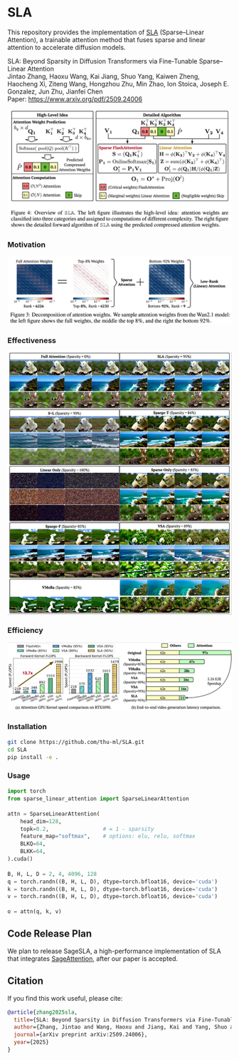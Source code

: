 # SLA
This repository provides the implementation of [SLA](https://www.arxiv.org/pdf/2509.24006) (Sparse–Linear Attention), a trainable attention method that fuses sparse and linear attention to accelerate diffusion models.

SLA: Beyond Sparsity in Diffusion Transformers via Fine-Tunable Sparse–Linear Attention  
Jintao Zhang, Haoxu Wang, Kai Jiang, Shuo Yang, Kaiwen Zheng, Haocheng Xi, Ziteng Wang, Hongzhou Zhu, Min Zhao, Ion Stoica, Joseph E. Gonzalez, Jun Zhu, Jianfei Chen  
Paper: https://www.arxiv.org/pdf/2509.24006  

![SLA Overview](./assets/overview_of_SLA.png)

### Motivation
![SLA Motivation](./assets/SLA_motivation.png)

### Effectiveness
![SLA Effectiveness](./assets/SLA_effectiveness.png)

### Efficiency
![SLA Efficiency](./assets/SLA_efficiency.png)


### Installation

```bash
git clone https://github.com/thu-ml/SLA.git
cd SLA
pip install -e .
```

### Usage

```python
import torch
from sparse_linear_attention import SparseLinearAttention

attn = SparseLinearAttention(
    head_dim=128,
    topk=0.2,                 # = 1 - sparsity
    feature_map="softmax",    # options: elu, relu, softmax
    BLKQ=64,
    BLKK=64,
).cuda()

B, H, L, D = 2, 4, 4096, 128
q = torch.randn((B, H, L, D), dtype=torch.bfloat16, device='cuda')
k = torch.randn((B, H, L, D), dtype=torch.bfloat16, device='cuda')
v = torch.randn((B, H, L, D), dtype=torch.bfloat16, device='cuda')

o = attn(q, k, v)
```


## Code Release Plan
We plan to release SageSLA, a high-performance implementation of SLA that integrates [SageAttention](https://github.com/thu-ml/SageAttention), after our paper is accepted.


## Citation

If you find this work useful, please cite:

```bibtex
@article{zhang2025sla,
  title={SLA: Beyond Sparsity in Diffusion Transformers via Fine-Tunable Sparse-Linear Attention},
  author={Zhang, Jintao and Wang, Haoxu and Jiang, Kai and Yang, Shuo and Zheng, Kaiwen and Xi, Haocheng and Wang, Ziteng and Zhu, Hongzhou and Zhao, Min and Stoica, Ion and Gonzalez, Joseph E. and Zhu, Jun and Chen, Jianfei},
  journal={arXiv preprint arXiv:2509.24006},
  year={2025}
}
```
